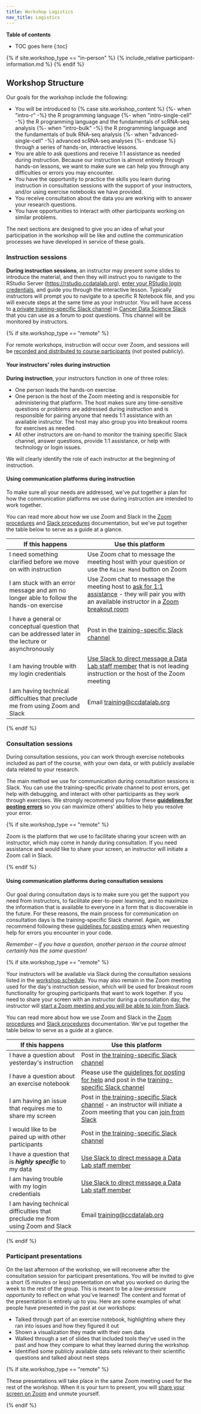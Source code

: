 ```yaml
---
title: Workshop Logistics
nav_title: Logistics
---
```


**Table of contents**

* TOC goes here
{:toc}

{% if site.workshop_type == "in-person" %}
    {% include_relative participant-information.md %}
{% endif %}

## Workshop Structure

Our goals for the workshop include the following:

* You will be introduced to
{% case site.workshop_content %}
{%- when "intro-r" -%}
 the R programming language
{%- when "intro-single-cell" -%}
  the R programming language and the fundamentals of scRNA-seq analysis
{%- when "intro-bulk" -%}
  the R programming language and the fundamentals of bulk RNA-seq analysis
{%- when "advanced-single-cell" -%}
  advanced scRNA-seq analyses
{%- endcase %}
through a series of hands-on, interactive lessons.
* You are able to ask questions and receive 1:1 assistance as needed during instruction. Because our instruction is almost entirely through hands-on lessons, we want to make sure we can help you through any difficulties or errors you may encounter.
* You have the opportunity to practice the skills you learn during instruction in consultation sessions with the support of your instructors, and/or using exercise notebooks we have provided.
* You receive consultation about the data you are working with to answer your research questions.
* You have opportunities to interact with other participants working on similar problems.

The next sections are designed to give you an idea of what your participation in the workshop will be like and outline the communication processes we have developed in service of these goals.

### Instruction sessions

**During instruction sessions**, an instructor may present some slides to introduce the material, and then they will instruct you to navigate to the RStudio Server (<https://rstudio.ccdatalab.org>), [enter your RStudio login credentials](../software-setup/rstudio-login.md#rstudio-server-set-up), and guide you through the interactive lesson.
Typically instructors will prompt you to navigate to a specific R Notebook file, and you will execute steps at the same time as your instructor.
You will have access to [a private training-specific Slack channel](../software-setup/slack-procedures.md#using-the-training-specific-channel) in [Cancer Data Science Slack](https://www.ccdatalab.org/slack) that you can use as a forum to post questions.
This channel will be monitored by instructors.

{% if site.workshop_type == "remote" %}

For remote workshops, instruction will occur over Zoom, and sessions will be [recorded and distributed to course participants](../software-setup/zoom-procedures.md#zoom-recording) (not posted publicly).

#### Your instructors' roles during instruction

**During instruction**, your instructors function in one of three roles:

* One person leads the hands-on exercise.
* One person is the host of the Zoom meeting and is responsible for administering that platform.
The host makes sure any time-sensitive questions or problems are addressed during instruction and is responsible for pairing anyone that needs 1:1 assistance with an available instructor.
The host may also group you into breakout rooms for exercises as needed.
* All other instructors are on-hand to monitor the training specific Slack channel, answer questions, provide 1:1 assistance, or help with technology or login issues.

We will clearly identify the role of each instructor at the beginning of instruction.

#### Using communication platforms during instruction

To make sure all your needs are addressed, we've put together a plan for how the communication platforms we use during instruction are intended to work together.

You can read more about how we use Zoom and Slack in the [Zoom procedures](../software-setup/zoom-procedures.md) and [Slack procedures](../software-setup/slack-procedures.md) documentation, but we've put together the table below to serve as a guide at a glance.

| If this happens | Use this platform |
|-----------------|-------------------|
| I need something clarified before we move on with instruction | Use Zoom chat to message the meeting host with your question or use the `Raise Hand` button on Zoom|
| I am stuck with an error message and am no longer able to follow the hands-on exercise | Use Zoom chat to message the meeting host to [ask for 1:1 assistance](../software-setup/zoom-procedures.md#using-zoom-during-instruction) - they will pair you with an available instructor in a [Zoom breakout room](../software-setup/zoom-procedures.md#using-breakout-rooms) |
| I have a general or conceptual question that can be addressed later in the lecture or asynchronously | Post in the [training-specific Slack channel](../software-setup/slack-procedures.md#using-the-training-specific-channel) |
| I am having trouble with my login credentials | [Use Slack to direct message a Data Lab staff member](../software-setup/slack-procedures.md#using-direct-messages-during-training) that is not leading instruction or the host of the Zoom meeting |
| I am having technical difficulties that preclude me from using Zoom and Slack | Email [training@ccdatalab.org](mailto:training@ccdatalab.org) |

{% endif %}
### Consultation sessions

During consultation sessions, you can work through exercise notebooks included as part of the course, with your own data, or with publicly available data related to your research.

The main method we use for communication during consultation sessions is Slack.
You can use the training-specific private channel to post errors, get help with debugging, and interact with other participants as they work through exercises.
We strongly recommend you follow these [**guidelines for posting errors**](./posting-errors-guidelines.md) so you can maximize others' abilities to help you resolve your error.

{% if site.workshop_type == "remote" %}

Zoom is the platform that we use to facilitate sharing your screen with an instructor, which may come in handy during consultation.
If you need assistance and would like to share your screen, an instructor will initiate a Zoom call in Slack.

{% endif %}


#### Using communication platforms during consultation sessions

Our goal during consultation days is to make sure you get the support you need from instructors, to facilitate peer-to-peer learning, and to maximize the information that is available to everyone in a form that is discoverable in the future.
For these reasons, the main process for communication on consultation days is the training-specific Slack channel.
Again, we recommend following these [guidelines for posting errors](posting-errors-guidelines.md) when requesting help for errors you encounter in your code.

_Remember – if you have a question, another person in the course almost certainly has the same question!_

{% if site.workshop_type == "remote" %}

Your instructors will be available via Slack during the consultation sessions listed in the [workshop schedule](SCHEDULE.md).
You may also remain in the Zoom meeting used for the day's instruction session, which will be used for breakout room functionality for grouping participants that want to work together.
If you need to share your screen with an instructor during a consultation day, the instructor will [start a Zoom meeting and you will be able to join from Slack](../software-setup/zoom-procedures.md#using-zoom-during-consultation).

You can read more about how we use Zoom and Slack in the [Zoom procedures](../software-setup/zoom-procedures.md) and [Slack procedures](../software-setup/slack-procedures.md) documentation. We've put together the table below to serve as a guide at a glance.

| If this happens | Use this platform |
|-----------------|-------------------|
| I have a question about yesterday's instruction | Post in [the training-specific Slack channel](../software-setup/slack-procedures.md#using-the-training-specific-channel) |
| I have a question about an exercise notebook | Please use the [guidelines for posting for help](posting-errors-guidelines.md) and post in the [training-specific Slack channel](../software-setup/slack-procedures.md#using-the-training-specific-channel)|
| I am having an issue that requires me to share my screen | Post in [the training-specific Slack channel](../software-setup/slack-procedures.md#using-the-training-specific-channel) - an instructor will initiate a Zoom meeting that you can [join from Slack](../software-setup/zoom-procedures.md#joining-a-zoom-call-from-slack) |
| I would like to be paired up with other participants | Post in [the training-specific Slack channel](../software-setup/slack-procedures.md#using-the-training-specific-channel) |
| I have a question that is **_highly specific_** to my data | [Use Slack to direct message a Data Lab staff member](..software-setup/slack-procedures.md#using-direct-messages-during-training) |
| I am having trouble with my login credentials | [Use Slack to direct message a Data Lab staff member](../software-setup/slack-procedures.md#using-direct-messages-during-training) |
| I am having technical difficulties that preclude me from using Zoom and Slack | Email [training@ccdatalab.org](mailto:training@ccdatalab.org) |

{% endif %}

### Participant presentations

On the last afternoon of the workshop, we will reconvene after the consultation session for participant presentations.
You will be invited to give a short (5 minutes or less) presentation on what you worked on during the week to the rest of the group.
This is meant to be a _low-pressure opportunity_ to reflect on what you've learned!
The content and format of the presentation is entirely up to you.
Here are some examples of what people have presented in the past at our workshops:

* Talked through part of an exercise notebook, highlighting where they ran into issues and how they figured it out
* Shown a visualization they made with their own data
* Walked through a set of slides that included tools they've used in the past and how they compare to what they learned during the workshop
* Identified some publicly available data sets relevant to their scientific questions and talked about next steps

{% if site.workshop_type == "remote" %}

These presentations will take place in the same Zoom meeting used for the rest of the workshop.
When it is your turn to present, you will [share your screen on Zoom](../software-setup/software-setup-instructions.md#enabling-screen-share) and unmute yourself.

{% endif %}

